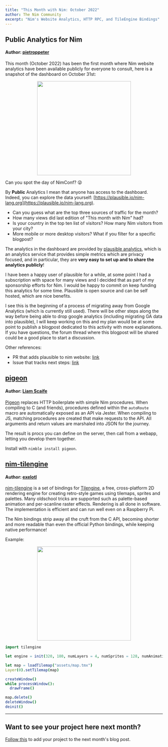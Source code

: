 ```yaml
---
title: "This Month with Nim: October 2022"
author: The Nim Community
excerpt: "Nim's Website Analytics, HTTP RPC, and TileEngine Bindings"
---
```



## Public Analytics for Nim

#### Author: [pietroppeter](https://github.com/pietroppeter)

This month (October 2022) has been the first month where Nim website analytics have been available publicly
for everyone to consult, here is a snapshot of the dashboard on October 31st:

<p style="text-align: center;">
  <img width="auto" height="300" src="{{ site.baseurl }}/assets/thismonthwithnim/2022-10/analytics.png">
</p>

Can you spot the day of NimConf? 😜

By **Public** Analytics I mean that anyone has access to the dashboard.
Indeed, you can explore the data yourself: [https://plausible.io/nim-lang.org](https://plausible.io/nim-lang.org).

- Can you guess what are the top three sources of traffic for the month?
- How many views did last edition of "This month with Nim" had?
- Is your country in the top ten list of visitors? How many Nim visitors from your city?
- More mobile or more desktop visitors? What if you filter for a specific blogpost?

The analytics in the dashboard are provided by [plausible analytics](https://plausible.io),
which is an analytics service that provides simple metrics which are privacy focused, and in particular,
they are **very easy to set up and to share the analytics publicly**!

I have been a happy user of plausible for a while,
at some point I had a subscription with space for many views and I decided that as part of my sponsorship efforts for Nim.
I would be happy to commit on keep funding this analytics for some time.
Plausible is open source and can be self hosted, which are nice benefits.

I see this is the beginning of a process of migrating away from Google Analytics (which is currently still used).
There will be other steps along the way before being able to drop google analytics (including migrating GA data into plausible),
I will keep working on this and my plan would be at some point to publish a blogpost dedicated to this activity with more explanations.
If you have questions, the forum thread where this blogpost will be shared could be a good place to start a discussion.

Other references:
- PR that adds plausible to nim website: [link](https://github.com/nim-lang/website/pull/339)
- Issue that tracks next steps: [link](https://github.com/nim-lang/website/issues/342)




## [pigeon](https://github.com/dizzyliam/pigeon)

#### Author: [Liam Scaife](https://github.com/dizzyliam)

[Pigeon](https://github.com/dizzyliam/pigeon) replaces HTTP boilerplate with simple Nim procedures.
When compiling to C (and friends), procedures defined within the `autoRoute` macro are automatically exposed as an API via Jester.
When compiling to JS, matching procedures are created that make requests to the API.
All arguments and return values are marshaled into JSON for the journey.

The result is procs you can define on the server, then call from a webapp, letting you develop them together.

Install with `nimble install pigeon`.



## [nim-tilengine](https://sr.ht/~exelotl/nim-tilengine/)

#### Author: [exelotl](https://exelo.tl/)

[nim-tilengine](https://sr.ht/~exelotl/nim-tilengine/) is a set of bindings for [Tilengine](https://www.tilengine.org/),
a free, cross-platform 2D rendering engine for creating retro-style games using tilemaps, sprites and palettes.
Many oldschool tricks are supported such as palette-based animation and per-scanline raster effects.
Rendering is all done in software. The implementation is efficient and can run well even on a Raspberry Pi.

The Nim bindings strip away all the cruft from the C API,
becoming shorter and more readable than even the official Python bindings, while keeping native performance!

Example:

<p style="text-align: center;">
  <img width="auto" height="300" src="{{ site.baseurl }}/assets/thismonthwithnim/2022-10/tileengine.png">
</p>

```nim
import tilengine

let engine = init(320, 180, numLayers = 4, numSprites = 128, numAnimations = 128)

let map = loadTilemap("assets/map.tmx")
Layer(0).setTilemap(map)

createWindow()
while processWindow():
  drawFrame()

map.delete()
deleteWindow()
deinit()
```

----




## Want to see your project here next month?

[Follow this](https://github.com/beef331/website#adding-your-project-to-month-with-nim)
to add your project to the next month's blog post.
